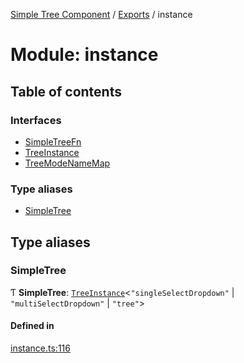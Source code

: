 [Simple Tree Component](../README.md) / [Exports](../modules.md) / instance

# Module: instance

## Table of contents

### Interfaces

- [SimpleTreeFn](instance.SimpleTreeFn.md)
- [TreeInstance](instance.TreeInstance.md)
- [TreeModeNameMap](instance.TreeModeNameMap.md)

### Type aliases

- [SimpleTree](instance.md#simpletree)

## Type aliases

### SimpleTree

Ƭ **SimpleTree**: [`TreeInstance`](instance.TreeInstance.md)<``"singleSelectDropdown"`` \| ``"multiSelectDropdown"`` \| ``"tree"``\>

#### Defined in

[instance.ts:116](https://github.com/ckotzbauer/simple-tree-component/blob/f6a8cc7/src/types/instance.ts#L116)
